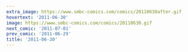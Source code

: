 ```yaml
---
extra_image: https://www.smbc-comics.com/comics/20110630after.gif
hovertext: '2011-06-30'
image: https://www.smbc-comics.com/comics/20110630.gif
next_comic: '2011-07-01'
prev_comic: '2011-06-29'
title: '2011-06-30'
---
```


